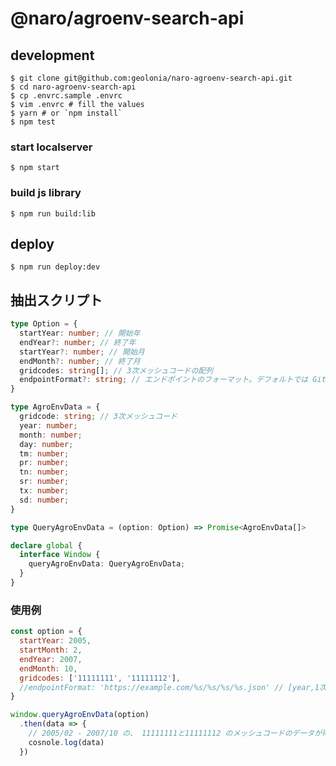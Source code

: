 #  @naro/agroenv-search-api

## development

```shell
$ git clone git@github.com:geolonia/naro-agroenv-search-api.git
$ cd naro-agroenv-search-api
$ cp .envrc.sample .envrc
$ vim .envrc # fill the values
$ yarn # or `npm install`
$ npm test
```

### start localserver

```shell
$ npm start
```

### build js library

```shell
$ npm run build:lib
```

## deploy

```shell
$ npm run deploy:dev
```

## 抽出スクリプト

```typescript
type Option = {
  startYear: number; // 開始年
  endYear?: number; // 終了年
  startYear?: number; // 開始月
  endMonth?: number; // 終了月
  gridcodes: string[]; // 3次メッシュコードの配列
  endpointFormat?: string; // エンドポイントのフォーマット。デフォルトでは GitHub Pages での静的配信 API を指定
}

type AgroEnvData = {
  gridcode: string; // 3次メッシュコード
  year: number;
  month: number;
  day: number;
  tm: number;
  pr: number;
  tn: number;
  sr: number;
  tx: number;
  sd: number;
}

type QueryAgroEnvData = (option: Option) => Promise<AgroEnvData[]>

declare global {
  interface Window {
    queryAgroEnvData: QueryAgroEnvData;
  }
}
```

### 使用例

```javascript
const option = {
  startYear: 2005,
  startMonth: 2,
  endYear: 2007,
  endMonth: 10,
  gridcodes: ['11111111', '11111112'],
  //endpointFormat: 'https://example.com/%s/%s/%s/%s.json' // [year,1次メッシュコード,2次メッシュコード,3次メッシュコード]という形でフォーマットされる
}

window.queryAgroEnvData(option)
  .then(data => {
    // 2005/02 - 2007/10 の、 11111111と11111112 のメッシュコードのデータが得られる
    cosnole.log(data)
  })
```
